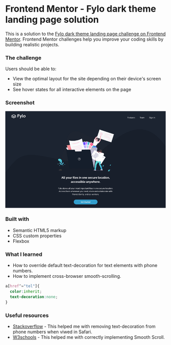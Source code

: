 # Frontend Mentor - Fylo dark theme landing page solution

This is a solution to the [Fylo dark theme landing page challenge on Frontend Mentor](https://www.frontendmentor.io/challenges/fylo-dark-theme-landing-page-5ca5f2d21e82137ec91a50fd). Frontend Mentor challenges help you improve your coding skills by building realistic projects. 

### The challenge

Users should be able to:

- View the optimal layout for the site depending on their device's screen size
- See hover states for all interactive elements on the page


### Screenshot

![](Screenshot-Fylo.png)



### Built with

- Semantic HTML5 markup
- CSS custom properties
- Flexbox

### What I learned

- How to override default text-decoration for text elements with phone numbers. 
- How to implement cross-browser smooth-scrolling.

```css
a[href^="tel"]{
  color:inherit;
  text-decoration:none;
}
```

### Useful resources

- [Stackoverflow](https://stackoverflow.com/questions/3736807/how-do-i-remove-the-blue-styling-of-telephone-numbers-on-iphone-ios) - This helped me with removing text-decoration from phone numbers when viwed in Safari.
- [W3schools](https://www.w3schools.com/howto/howto_css_smooth_scroll.asp#section1) - This helped me with correctly implementing Smooth Scroll.
